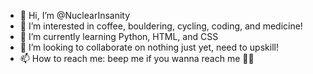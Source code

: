 - 👋 Hi, I’m @NuclearInsanity
- 👀 I’m interested in coffee, bouldering, cycling, coding, and medicine!
- 🌱 I’m currently learning Python, HTML, and CSS
- 💞️ I’m looking to collaborate on nothing just yet, need to upskill!
- 📫 How to reach me: beep me if you wanna reach me 🤷‍♂️

<!---
NuclearInsanity/NuclearInsanity is a ✨ special ✨ repository because its `README.md` (this file) appears on your GitHub profile.
You can click the Preview link to take a look at your changes.
--->
